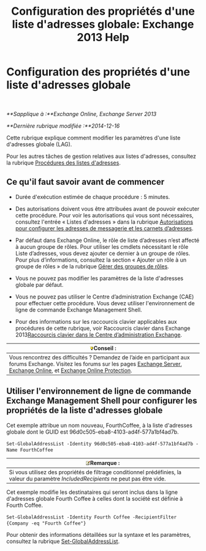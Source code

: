 ﻿---
title: "Configuration des propriétés d'une liste d'adresses globale: Exchange 2013 Help"
TOCTitle: Configuration des propriétés d'une liste d'adresses globale
ms:assetid: 5fd2c96f-fe93-4b5a-8495-70c450511a37
ms:mtpsurl: https://technet.microsoft.com/fr-fr/library/Bb232068(v=EXCHG.150)
ms:contentKeyID: 50478298
ms.date: 04/24/2018
mtps_version: v=EXCHG.150
ms.translationtype: HT
---

# Configuration des propriétés d'une liste d'adresses globale

 

_**Sapplique à :**Exchange Online, Exchange Server 2013_

_**Dernière rubrique modifiée :**2014-12-16_

Cette rubrique explique comment modifier les paramètres d'une liste d'adresses globale (LAG).

Pour les autres tâches de gestion relatives aux listes d'adresses, consultez la rubrique [Procédures des listes d'adresses](address-list-procedures-exchange-2013-help.md).

## Ce qu'il faut savoir avant de commencer

  - Durée d'exécution estimée de chaque procédure : 5 minutes.

  - Des autorisations doivent vous être attribuées avant de pouvoir exécuter cette procédure. Pour voir les autorisations qui vous sont nécessaires, consultez l'entrée « Listes d'adresses » dans la rubrique [Autorisations pour configurer les adresses de messagerie et les carnets d’adresses](email-address-and-address-book-permissions-exchange-2013-help.md).

  - Par défaut dans Exchange Online, le rôle de liste d’adresses n’est affecté à aucun groupe de rôles. Pour utiliser les cmdlets nécessitant le rôle Liste d’adresses, vous devez ajouter ce dernier à un groupe de rôles. Pour plus d’informations, consultez la section « Ajouter un rôle à un groupe de rôles » de la rubrique [Gérer des groupes de rôles](manage-role-groups-exchange-2013-help.md).

  - Vous ne pouvez pas modifier les paramètres de la liste d'adresses globale par défaut.

  - Vous ne pouvez pas utiliser le Centre d’administration Exchange (CAE) pour effectuer cette procédure. Vous devez utiliser l'environnement de ligne de commande Exchange Management Shell.

  - Pour des informations sur les raccourcis clavier applicables aux procédures de cette rubrique, voir Raccourcis clavier dans Exchange 2013[Raccourcis clavier dans le Centre d’administration Exchange](keyboard-shortcuts-in-the-exchange-admin-center-exchange-online-protection-help.md).

<table>
<thead>
<tr class="header">
<th><img src="images/Bb125224.tip(EXCHG.150).gif" title="Conseil" alt="Conseil" />Conseil :</th>
</tr>
</thead>
<tbody>
<tr class="odd">
<td>Vous rencontrez des difficultés ? Demandez de l’aide en participant aux forums Exchange. Visitez les forums sur les pages <a href="https://go.microsoft.com/fwlink/p/?linkid=60612">Exchange Server</a>, <a href="https://go.microsoft.com/fwlink/p/?linkid=267542">Exchange Online</a>, et <a href="https://go.microsoft.com/fwlink/p/?linkid=285351">Exchange Online Protection</a>.</td>
</tr>
</tbody>
</table>


## Utiliser l'environnement de ligne de commande Exchange Management Shell pour configurer les propriétés de la liste d'adresses globale

Cet exemple attribue un nom nouveau, FourthCoffee, à la liste d'adresses globale dont le GUID est 96d0c505-eba8-4103-ad4f-577a1bf4ad7b.

    Set-GlobalAddressList -Identity 96d0c505-eba8-4103-ad4f-577a1bf4ad7b -Name FourthCoffee

<table>
<thead>
<tr class="header">
<th><img src="images/JJ159664.note(EXCHG.150).gif" title="Remarque" alt="Remarque" />Remarque :</th>
</tr>
</thead>
<tbody>
<tr class="odd">
<td>Si vous utilisez des propriétés de filtrage conditionnel prédéfinies, la valeur du paramètre <em>IncludedRecipients</em> ne peut pas être vide.</td>
</tr>
</tbody>
</table>


Cet exemple modifie les destinataires qui seront inclus dans la ligne d'adresses globale Fourth Coffee à celles dont la société est définie à Fourth Coffee.

    Set-GlobalAddressList -Identity Fourth Coffee -RecipientFilter {Company -eq "Fourth Coffee"}

Pour obtenir des informations détaillées sur la syntaxe et les paramètres, consultez la rubrique [Set-GlobalAddressList](https://technet.microsoft.com/fr-fr/library/bb123877\(v=exchg.150\)).

